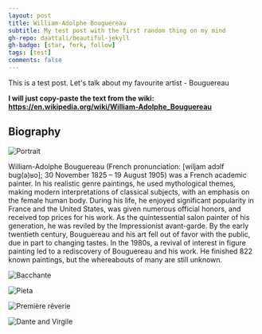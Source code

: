```yaml
---
layout: post
title: William-Adolphe Bouguereau
subtitle: My test post with the first random thing on my mind
gh-repo: daattali/beautiful-jekyll
gh-badge: [star, fork, follow]
tags: [test]
comments: false
---
```


This is a test post. Let's talk about my favourite artist - Bouguereau

**I will just copy-paste the text from the wiki: https://en.wikipedia.org/wiki/William-Adolphe_Bouguereau**

## Biography

![Portrait ](https://upload.wikimedia.org/wikipedia/commons/d/dd/Self_portrait%2C_by_William_Bouguereau.jpg)

William-Adolphe Bouguereau (French pronunciation: ​[wiljam adɔlf buɡ(ə)ʁo]; 30 November 1825 – 19 August 1905) was a French academic painter. In his realistic genre paintings, he used mythological themes, making modern interpretations of classical subjects, with an emphasis on the female human body. During his life, he enjoyed significant popularity in France and the United States, was given numerous official honors, and received top prices for his work. As the quintessential salon painter of his generation, he was reviled by the Impressionist avant-garde. By the early twentieth century, Bouguereau and his art fell out of favor with the public, due in part to changing tastes. In the 1980s, a revival of interest in figure painting led to a rediscovery of Bouguereau and his work. He finished 822 known paintings, but the whereabouts of many are still unknown.

![Bacchante ](https://upload.wikimedia.org/wikipedia/commons/d/dc/William-Adolphe_Bouguereau_%281825-1905%29_-_Bacchante_%281894%29.jpg)

![Pieta ](https://upload.wikimedia.org/wikipedia/commons/b/bc/William-Adolphe_Bouguereau_%281825-1905%29_-_Pieta_%281876%29.jpg)

![Première rêverie ](https://upload.wikimedia.org/wikipedia/commons/a/ac/Les_murmures_de_l%27Amour%2C_William-Adolphe_Bouguereau.jpg)

![Dante and Virgile ](https://upload.wikimedia.org/wikipedia/commons/2/27/William_Bouguereau_-_Dante_and_Virgile_-_Google_Art_Project_2.jpg)